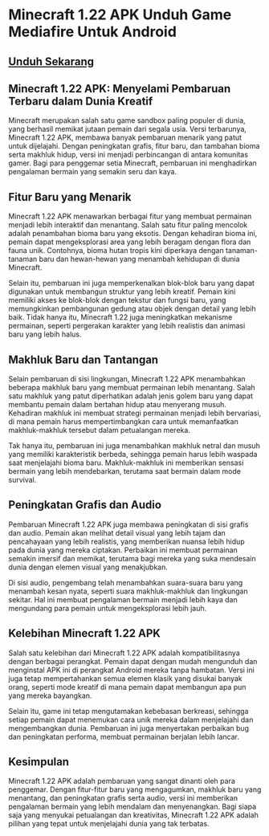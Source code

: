 # Minecraft 1.22 APK Unduh Game Mediafire Untuk Android

## [Unduh Sekarang](https://spoo.me/1sk8D5)

## **Minecraft 1.22 APK: Menyelami Pembaruan Terbaru dalam Dunia Kreatif**

Minecraft merupakan salah satu game sandbox paling populer di dunia, yang berhasil memikat jutaan pemain dari segala usia. Versi terbarunya, Minecraft 1.22 APK, membawa banyak pembaruan menarik yang patut untuk dijelajahi. Dengan peningkatan grafis, fitur baru, dan tambahan bioma serta makhluk hidup, versi ini menjadi perbincangan di antara komunitas gamer. Bagi para penggemar setia Minecraft, pembaruan ini menghadirkan pengalaman bermain yang semakin seru dan kaya.

## Fitur Baru yang Menarik

Minecraft 1.22 APK menawarkan berbagai fitur yang membuat permainan menjadi lebih interaktif dan menantang. Salah satu fitur paling mencolok adalah penambahan bioma baru yang eksotis. Dengan kehadiran bioma ini, pemain dapat mengeksplorasi area yang lebih beragam dengan flora dan fauna unik. Contohnya, bioma hutan tropis kini diperkaya dengan tanaman-tanaman baru dan hewan-hewan yang menambah kehidupan di dunia Minecraft.

Selain itu, pembaruan ini juga memperkenalkan blok-blok baru yang dapat digunakan untuk membangun struktur yang lebih kreatif. Pemain kini memiliki akses ke blok-blok dengan tekstur dan fungsi baru, yang memungkinkan pembangunan gedung atau objek dengan detail yang lebih baik. Tidak hanya itu, Minecraft 1.22 juga meningkatkan mekanisme permainan, seperti pergerakan karakter yang lebih realistis dan animasi baru yang lebih halus.

## Makhluk Baru dan Tantangan

Selain pembaruan di sisi lingkungan, Minecraft 1.22 APK menambahkan beberapa makhluk baru yang membuat permainan lebih menantang. Salah satu makhluk yang patut diperhatikan adalah jenis golem baru yang dapat membantu pemain dalam bertahan hidup atau menyerang musuh. Kehadiran makhluk ini membuat strategi permainan menjadi lebih bervariasi, di mana pemain harus mempertimbangkan cara untuk memanfaatkan makhluk-makhluk tersebut dalam petualangan mereka.

Tak hanya itu, pembaruan ini juga menambahkan makhluk netral dan musuh yang memiliki karakteristik berbeda, sehingga pemain harus lebih waspada saat menjelajahi bioma baru. Makhluk-makhluk ini memberikan sensasi bermain yang lebih mendebarkan, terutama saat bermain dalam mode survival.

## Peningkatan Grafis dan Audio

Pembaruan Minecraft 1.22 APK juga membawa peningkatan di sisi grafis dan audio. Pemain akan melihat detail visual yang lebih tajam dan pencahayaan yang lebih realistis, yang memberikan nuansa lebih hidup pada dunia yang mereka ciptakan. Perbaikan ini membuat permainan semakin imersif dan memikat, terutama bagi mereka yang suka mendesain dunia dengan elemen visual yang menakjubkan.

Di sisi audio, pengembang telah menambahkan suara-suara baru yang menambah kesan nyata, seperti suara makhluk-makhluk dan lingkungan sekitar. Hal ini membuat pengalaman bermain menjadi lebih kaya dan mengundang para pemain untuk mengeksplorasi lebih jauh.

## Kelebihan Minecraft 1.22 APK

Salah satu kelebihan dari Minecraft 1.22 APK adalah kompatibilitasnya dengan berbagai perangkat. Pemain dapat dengan mudah mengunduh dan menginstal APK ini di perangkat Android mereka tanpa hambatan. Versi ini juga tetap mempertahankan semua elemen klasik yang disukai banyak orang, seperti mode kreatif di mana pemain dapat membangun apa pun yang mereka bayangkan.

Selain itu, game ini tetap mengutamakan kebebasan berkreasi, sehingga setiap pemain dapat menemukan cara unik mereka dalam menjelajahi dan mengembangkan dunia. Pembaruan ini juga menyertakan perbaikan bug dan peningkatan performa, membuat permainan berjalan lebih lancar.

## Kesimpulan

Minecraft 1.22 APK adalah pembaruan yang sangat dinanti oleh para penggemar. Dengan fitur-fitur baru yang mengagumkan, makhluk baru yang menantang, dan peningkatan grafis serta audio, versi ini memberikan pengalaman bermain yang lebih mendalam dan menyenangkan. Bagi siapa saja yang menyukai petualangan dan kreativitas, Minecraft 1.22 APK adalah pilihan yang tepat untuk menjelajahi dunia yang tak terbatas.
